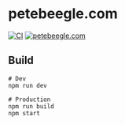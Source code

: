 # petebeegle.com

[![CI](https://github.com/petebeegle/petebeegle.com/actions/workflows/main.yml/badge.svg)](https://github.com/petebeegle/petebeegle.com/actions/workflows/main.yml)
[![petebeegle.com](https://img.shields.io/endpoint?url=https://dashboard.cypress.io/badge/simple/r8vqiy/main&style=flat&logo=cypress)](https://dashboard.cypress.io/projects/r8vqiy/runs)

## Build

```
# Dev
npm run dev

# Production
npm run build
npm start
```
